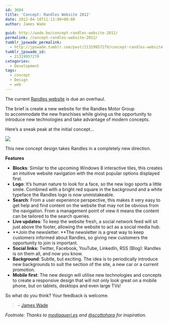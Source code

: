 ```yaml
---
id: 3604
title: 'Concept: Randles Website 2012'
date: 2012-04-18T11:13:00+00:00
author: James Wade

guid: http://wade.be/concept-randles-website-2012/
permalink: /concept-randles-website-2012/
tumblr_jpswade_permalink:
  - http://jpswade.tumblr.com/post/21319957279/concept-randles-website-2012
tumblr_jpswade_id:
  - 21319957279
categories:
  - Development
tags:
  - concept
  - Design
  - web
---
```

<p class="lead">
  The current <a href="http://www.randles.co.uk/">Randles website</a> is due an overhaul.
</p>

The brief is create a new website for the Randles Motor Group to accommodate the new franchises while giving us the opportunity to introduce new technologies and take advantage of modern concepts.

Here’s a sneak peak at the initial concept…
<!--more-->

![](http://media.tumblr.com/tumblr_m2o1jnKpaP1qiakcu.png) 

This new concept design takes Randles in a completely new direction.

**Features**

  * **Blocks**: Similar to the upcoming Windows 8 interactive tiles, this creates an intuitive website navigation with the most popular options displayed first.
  * **Logo**: It’s human nature to look for a face, so the new logo sports a little smile. Combined with a bright red square in the background and a white typeface the Randles logo is now unmistakeable.
  * **Search**: From a user experience perspective, this makes it very easy to get help and find content on the website that may not be obvious from the navigation. From a management point of view it means the content can be tailored to the search queries.
  * **Live updates**: To keep the website fresh, a social network feed will sit just above the footer, allowing the website to act as a social media hub.
  * **Join the newsletter: **The newsletter is a great way to keep customers informed about Randles, so giving new customers the opportunity to join is important.
  * **Social links**: Twitter, Facebook, YouTube, LinkedIn, RSS (Blog): Randles is on them all, and now you know.
  * **Background**: Subtle, but exciting. The idea is to periodically introduce new backgrounds to suit the section of the site, a new car or a current promotion.
  * **Mobile first**: The new design will utilise new technologies and concepts to create a responsive design that will not only look great on a mobile phone, but on tablets, desktops and even large TVs!

<div>
  So what do you think? Your feedback is welcome.
</div>

> <div>
>   &#8211; <a href="https://twitter.com/#!/jpswade">James Wade</a>
> </div>

<div>
  <em>Footnote: Thanks to <a href="http://mediaqueri.es/">mediaqueri.es</a> and <a href="https://twitter.com/#!/scottohara">@scottohara</a> for inspiration.</em>
</div>